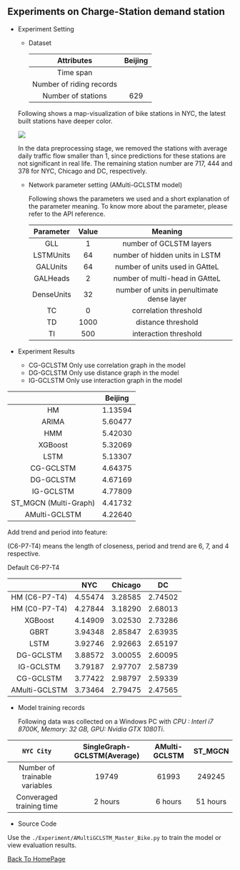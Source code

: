 ## Experiments on Charge-Station demand station

- Experiment Setting

  - Dataset

    |        Attributes        | **Beijing** |
    | :----------------------: | :---------: |
    |        Time span         |             |
    | Number of riding records |             |
    |    Number of stations    |     629     |

  Following shows a map-visualization of bike stations in NYC, the latest built stations have deeper color.

  <img src="D:/OneDrive%20-%20%E5%8C%97%E4%BA%AC%E7%80%9A%E6%B5%B7%E6%98%9F%E4%BA%91%E7%A7%91%E6%8A%80%E6%9C%89%E9%99%90%E5%85%AC%E5%8F%B8/UCTB/UCTB-Package-Page/src/image/Bike_NYC_STMAP.PNG">

  In the data preprocessing stage, we removed the stations with average daily traffic flow smaller than 1, since predictions for these stations are not significant in real life. The remaining station number are 717, 444 and 378 for NYC, Chicago and DC, respectively.

  - Network parameter setting (AMulti-GCLSTM model)

    Following shows the parameters we used and a short explanation of the parameter meaning.  To know more about the parameter, please refer to the API reference.

    | Parameter  | Value |                  Meaning                   |
    | :--------: | :---: | :----------------------------------------: |
    |    GLL     |   1   |          number of GCLSTM layers           |
    | LSTMUnits  |  64   |       number of hidden units in LSTM       |
    |  GALUnits  |  64   |       number of units used in GAtteL       |
    |  GALHeads  |   2   |       number of multi-head in GAtteL       |
    | DenseUnits |  32   | number of units in penultimate dense layer |
    |     TC     |   0   |           correlation threshold            |
    |     TD     | 1000  |             distance threshold             |
    |     TI     |  500  |           interaction threshold            |

- Experiment Results

  - CG-GCLSTM Only use correlation graph in the model
  - DG-GCLSTM Only use distance graph in the model
  - IG-GCLSTM Only use interaction graph in the model

|                       | Beijing |
| :-------------------: | :-----: |
|          HM           | 1.13594 |
|         ARIMA         | 5.60477 |
|          HMM          | 5.42030 |
|        XGBoost        | 5.32069 |
|         LSTM          | 5.13307 |
|       CG-GCLSTM       | 4.64375 |
|       DG-GCLSTM       | 4.67169 |
|       IG-GCLSTM       | 4.77809 |
| ST_MGCN (Multi-Graph) | 4.41732 |
|     AMulti-GCLSTM     | 4.22640 |

Add trend and period into feature:

 (C6-P7-T4) means the length of closeness, period and trend are 6, 7, and 4 respective.

Default C6-P7-T4

|               |   NYC   | Chicago |   DC    |
| :-----------: | :-----: | :-----: | :-----: |
| HM (C6-P7-T4) | 4.55474 | 3.28585 | 2.74502 |
| HM (C0-P7-T4) | 4.27844 | 3.18290 | 2.68013 |
|    XGBoost    | 4.14909 | 3.02530 | 2.73286 |
|     GBRT      | 3.94348 | 2.85847 | 2.63935 |
|     LSTM      | 3.92746 | 2.92663 | 2.65197 |
|   DG-GCLSTM   | 3.88572 | 3.00055 | 2.60095 |
|   IG-GCLSTM   | 3.79187 | 2.97707 | 2.58739 |
|   CG-GCLSTM   | 3.77422 | 2.98797 | 2.59339 |
| AMulti-GCLSTM | 3.73464 | 2.79475 | 2.47565 |

- Model training records

  Following data was collected on a Windows PC with *CPU : Interl i7 8700K, Memory: 32 GB, GPU: Nvidia GTX 1080Ti*. 

|        ```NYC City```         | SingleGraph-GCLSTM(Average) | AMulti-GCLSTM | ST_MGCN  |
| :---------------------------: | :-------------------------: | :-----------: | :------: |
| Number of trainable variables |            19749            |     61993     |  249245  |
|   Converaged training time    |           2 hours           |    6 hours    | 51 hours |

- Source Code

Use the ```./Experiment/AMultiGCLSTM_Master_Bike.py``` to train the model or view evaluation results. 



<u>[Back To HomePage](../index.html)</u>